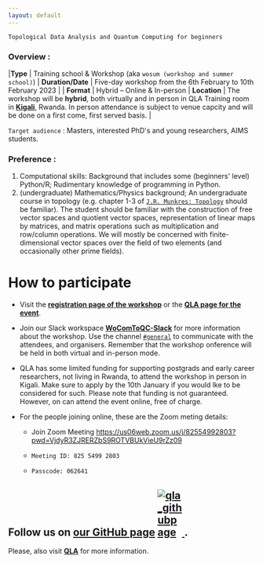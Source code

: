 ```yaml
---
layout: default
---
```



 `Topological Data Analysis and Quantum Computing for beginners`


### Overview : 


|**Type** |    Training school & Workshop (aka `wosum (workshop and summer school)`)
| **Duration/Date** | Five-day workshop from the 6th February to 10th February 2023 |
| **Format** | Hybrid – Online & In-person
| **Location** | The workshop will be **hybrid**, both virtually and in person in QLA Training room in [**Kigali**](https://goo.gl/maps/V3sVz7VZiTpwLrPW9), Rwanda. In person attendance is subject to venue capcity and will be done on a first come, first served basis. |


 
 `Target audience` : Masters, interested PhD's and young researchers, AIMS students. 
 
 
 ### Preference : 
 
   1. Computational skills: Background that includes some (beginners' level) Python/R; Rudimentary knowledge of programming in Python.    
   2. (undergraduate) Mathematics/Physics background; An undergraduate course in topology (e.g. chapter 1-3 of [`J.R. Munkres: Topology`](https://www.amazon.com/Topology-2nd-James-Munkres/dp/0131816292) should be familiar). The student should be familiar with the construction of free vector spaces and quotient vector spaces, representation of linear maps by matrices, and matrix operations such as multiplication and row/column operations. We will mostly be concerned with finite-dimensional vector spaces over the field of two elements (and occasionally other prime fields).







# How to participate

- Visit the [**registration page of the workshop**](https://forms.office.com/pages/responsepage.aspx?id=6IW_BWzwEUe-0OVajAezTLde7uP09t1OvWn4hSgwq89UQ0g3TlE0S1VSWjNPTkxVRzU4VkNEMEk2MC4u) or the [**QLA page for the event**](https://quantumleapafrica.org/event/computational-topology-quantum-computing/).

- Join our Slack workspace [**WoComToQC-Slack**](https://join.slack.com/t/wocomtoqc/shared_invite/zt-1m9fmhp82-rrOnfEMqyc3tA0O0bBPGvg) for more information about the workshop.  Use the channel [`#general`](https://app.slack.com/client/T04H08KM0MP/C04HBADVDDE/thread/C04H1C2JKRP-1672091489.278389) to communicate with the attendees, and organisers. Remember that the workshop onference will be held in both virtual and in-person mode. 

- QLA has some limited funding for supporting postgrads and early career researchers, not living in Rwanda, to attend the workshop in person in Kigali. Make sure to apply by the 10th January if you would lke to be considered for such. Please note that funding is not guaranteed. However, on can attend the event online, free of charge.

- For the people joining online, these are the Zoom meting details:
  - Join Zoom Meeting
    https://us06web.zoom.us/j/82554992803?pwd=VjdyR3ZJRERZbS9ROTVBUkVieU9rZz09
   
  - `Meeting ID: 825 5499 2803`

  - `Passcode: 062641`



## Follow us on [**our GitHub page**](https://github.com/gabayae) <a href="https://github.com/QLA-ML-DS" ><img src="assets/images/logo-github.PNG" style="float:center; max-width: 50px; display: inline" alt="qla_githubpage"/> </a>.



Please, also visit [**QLA**](https://quantumleapafrica.org/) for more information.





